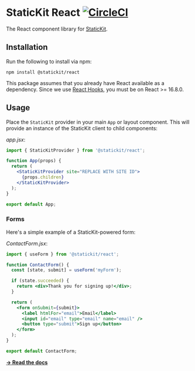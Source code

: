 # StaticKit React [![CircleCI](https://circleci.com/gh/unstacked/statickit-react.svg?style=svg)](https://circleci.com/gh/unstacked/statickit-react)

The React component library for [StaticKit](https://statickit.com).

## Installation

Run the following to install via npm:

```
npm install @statickit/react
```

This package assumes that you already have React available as a dependency. Since we use [React Hooks](https://reactjs.org/docs/hooks-intro.html), you must be on React >= 16.8.0.

## Usage

Place the `StaticKit` provider in your main `App` or layout component. This will provide an instance of the StaticKit client to child components:

_app.jsx_:

```jsx
import { StaticKitProvider } from '@statickit/react';

function App(props) {
  return (
    <StaticKitProvider site="REPLACE WITH SITE ID">
      {props.children}
    </StaticKitProvider>
  );
}

export default App;
```

### Forms

Here's a simple example of a StaticKit-powered form:

_ContactForm.jsx_:

```jsx
import { useForm } from '@statickit/react';

function ContactForm() {
  const [state, submit] = useForm('myForm');

  if (state.succeeded) {
    return <div>Thank you for signing up!</div>;
  }

  return (
    <form onSubmit={submit}>
      <label htmlFor="email">Email</label>
      <input id="email" type="email" name="email" />
      <button type="submit">Sign up</button>
    </form>
  );
}

export default ContactForm;
```

[**&rarr; Read the docs**](https://statickit.com/docs/react)
